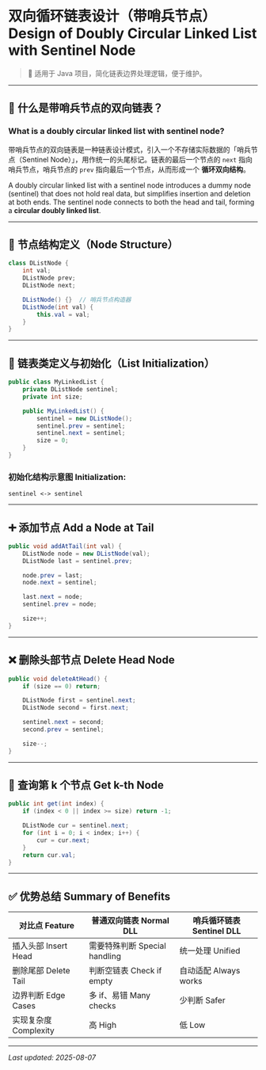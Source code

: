 
# 双向循环链表设计（带哨兵节点）Design of Doubly Circular Linked List with Sentinel Node

> 📌 适用于 Java 项目，简化链表边界处理逻辑，便于维护。

---

## 🧠 什么是带哨兵节点的双向链表？  
### What is a doubly circular linked list with sentinel node?

带哨兵节点的双向链表是一种链表设计模式，引入一个不存储实际数据的「哨兵节点（Sentinel Node）」，用作统一的头尾标记。链表的最后一个节点的 `next` 指向哨兵节点，哨兵节点的 `prev` 指向最后一个节点，从而形成一个 **循环双向结构**。

A doubly circular linked list with a sentinel node introduces a dummy node (sentinel) that does not hold real data, but simplifies insertion and deletion at both ends. The sentinel node connects to both the head and tail, forming a **circular doubly linked list**.

---

## 🧱 节点结构定义（Node Structure）

```java
class DListNode {
    int val;
    DListNode prev;
    DListNode next;

    DListNode() {}  // 哨兵节点构造器
    DListNode(int val) {
        this.val = val;
    }
}
```

---

## 🧰 链表类定义与初始化（List Initialization）

```java
public class MyLinkedList {
    private DListNode sentinel;
    private int size;

    public MyLinkedList() {
        sentinel = new DListNode();
        sentinel.prev = sentinel;
        sentinel.next = sentinel;
        size = 0;
    }
}
```

### 初始化结构示意图 Initialization:
```
sentinel <-> sentinel
```

---

## ➕ 添加节点 Add a Node at Tail

```java
public void addAtTail(int val) {
    DListNode node = new DListNode(val);
    DListNode last = sentinel.prev;

    node.prev = last;
    node.next = sentinel;

    last.next = node;
    sentinel.prev = node;

    size++;
}
```

---

## ❌ 删除头部节点 Delete Head Node

```java
public void deleteAtHead() {
    if (size == 0) return;

    DListNode first = sentinel.next;
    DListNode second = first.next;

    sentinel.next = second;
    second.prev = sentinel;

    size--;
}
```

---

## 🎯 查询第 k 个节点 Get k-th Node

```java
public int get(int index) {
    if (index < 0 || index >= size) return -1;

    DListNode cur = sentinel.next;
    for (int i = 0; i < index; i++) {
        cur = cur.next;
    }
    return cur.val;
}
```

---

## ✅ 优势总结 Summary of Benefits

| 对比点 Feature | 普通双向链表 Normal DLL | 哨兵循环链表 Sentinel DLL |
|----------------|--------------------------|-----------------------------|
| 插入头部 Insert Head | 需要特殊判断 Special handling | 统一处理 Unified |
| 删除尾部 Delete Tail | 判断空链表 Check if empty | 自动适配 Always works |
| 边界判断 Edge Cases | 多 if、易错 Many checks | 少判断 Safer |
| 实现复杂度 Complexity | 高 High | 低 Low |

---

_Last updated: 2025-08-07_

